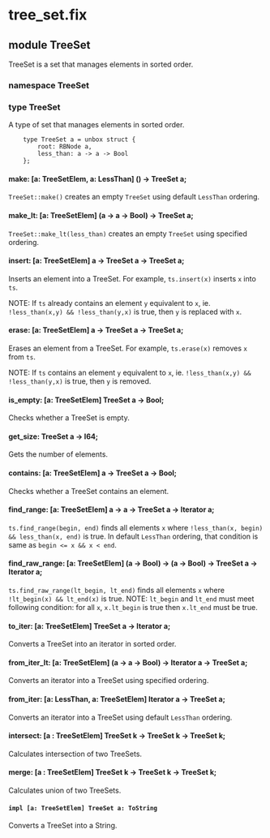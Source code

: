 # tree_set.fix

## module TreeSet

TreeSet is a set that manages elements in sorted order.

### namespace TreeSet

### type TreeSet

A type of set that manages elements in sorted order.

```
    type TreeSet a = unbox struct {
        root: RBNode a,
        less_than: a -> a -> Bool
    };
```
#### make: [a: TreeSetElem, a: LessThan] () -> TreeSet a;

`TreeSet::make()` creates an empty `TreeSet` using default `LessThan` ordering.

#### make_lt: [a: TreeSetElem] (a -> a -> Bool) -> TreeSet a;

`TreeSet::make_lt(less_than)` creates an empty `TreeSet` using specified ordering.

#### insert: [a: TreeSetElem] a -> TreeSet a -> TreeSet a;

Inserts an element into a TreeSet.
For example, `ts.insert(x)` inserts `x` into `ts`.

NOTE: If `ts` already contains an element `y` equivalent to `x`,
ie. `!less_than(x,y) && !less_than(y,x)` is true,
then `y` is replaced with `x`.

#### erase: [a: TreeSetElem] a -> TreeSet a -> TreeSet a;

Erases an element from a TreeSet.
For example, `ts.erase(x)` removes `x` from `ts`.

NOTE: If `ts` contains an element `y` equivalent to `x`,
ie. `!less_than(x,y) && !less_than(y,x)` is true,
then `y` is removed.

#### is_empty: [a: TreeSetElem] TreeSet a -> Bool;

Checks whether a TreeSet is empty.

#### get_size: TreeSet a -> I64;

Gets the number of elements.

#### contains: [a: TreeSetElem] a -> TreeSet a -> Bool;

Checks whether a TreeSet contains an element.

#### find_range: [a: TreeSetElem] a -> a -> TreeSet a -> Iterator a;

`ts.find_range(begin, end)` finds all elements `x`
where `!less_than(x, begin) && less_than(x, end)` is true.
In default `LessThan` ordering, that condition is same as `begin <= x && x < end`.

#### find_raw_range: [a: TreeSetElem] (a -> Bool) -> (a -> Bool) -> TreeSet a -> Iterator a;

`ts.find_raw_range(lt_begin, lt_end)` finds all elements `x`
where `!lt_begin(x) && lt_end(x)` is true.
NOTE: `lt_begin` and `lt_end` must meet following condition:
for all `x`, `x.lt_begin` is true then `x.lt_end` must be true.

#### to_iter: [a: TreeSetElem] TreeSet a -> Iterator a;

Converts a TreeSet into an iterator in sorted order.

#### from_iter_lt: [a: TreeSetElem] (a -> a -> Bool) -> Iterator a -> TreeSet a;

Converts an iterator into a TreeSet using specified ordering.

#### from_iter: [a: LessThan, a: TreeSetElem] Iterator a -> TreeSet a;

Converts an iterator into a TreeSet using default `LessThan` ordering.

#### intersect: [a : TreeSetElem] TreeSet k -> TreeSet k -> TreeSet k;

Calculates intersection of two TreeSets.

#### merge: [a : TreeSetElem] TreeSet k -> TreeSet k -> TreeSet k;

Calculates union of two TreeSets.

#### `impl [a: TreeSetElem] TreeSet a: ToString`

Converts a TreeSet into a String.


